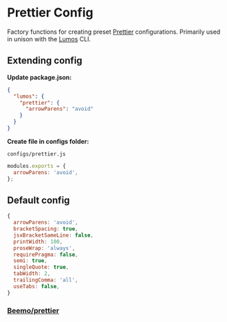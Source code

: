 # Prettier Config

Factory functions for creating preset [Prettier](https://prettier.io/) configurations. Primarily
used in unison with the [Lumos](https://www.npmjs.com/package/@ori-open/lumos) CLI.

## Extending config

**Update package.json:**

```json
{
  "lumos": {
    "prettier": {
      "arrowParens": "avoid"
    }
  }
}
```

**Create file in configs folder:**

`configs/prettier.js`

```js
modules.exports = {
  arrowParens: 'avoid',
};
```

## Default config

```js
{
  arrowParens: 'avoid',
  bracketSpacing: true,
  jsxBracketSameLine: false,
  printWidth: 100,
  proseWrap: 'always',
  requirePragma: false,
  semi: true,
  singleQuote: true,
  tabWidth: 2,
  trailingComma: 'all',
  useTabs: false,
}
```

### [Beemo/prettier](https://milesj.gitbook.io/beemo/driver/prettier)
